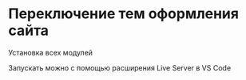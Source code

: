 # Переключение тем оформления сайта

Установка всех модулей

Запускать можно с помощью расширения Live Server в VS Code